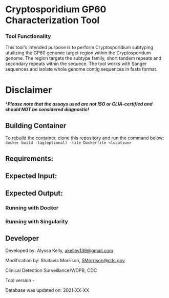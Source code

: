 # Cryptosporidium GP60 Characterization Tool


### Tool Functionality

This tool's intended purpose is to perform Cryptosporidium subtyping utuilizing the GP60 genomic target region within the Cryptosporidum genome. The region targets the subtype family, short tandem repeats and secondary repeats within the sequece. The tool works with Sanger sequences and isolate whole genome contig sequences in fasta format. 

# Disclaimer

****Please note that the assays used are not ISO or CLIA-certified and should NOT be considered diagnostic!***

## Building Container

To rebuild the container, clone this repository and run the command below:
`docker build -tag(optional) -file Dockerfile <location>`

## Requirements:



## Expected Input:



## Expected Output: 


### Running with Docker


### Running with Singularity


## Developer
Developed by: Alyssa Kelly, akelley139@gmail.com

Modification by: Shatavia Morrison, SMorrison@cdc.gov

Clinical Detection Surveillance/WDPB, CDC


Tool version - 


Database was updated on: 2021-XX-XX

